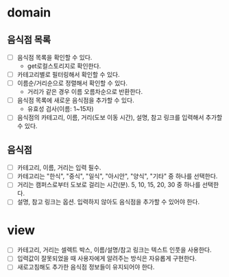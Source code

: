 # domain

## 음식점 목록

- [ ] 음식점 목록을 확인할 수 있다.
  - get로컬스토리지로 확인한다.
- [ ] 카테고리별로 필터링해서 확인할 수 있다.
- [ ] 이름순/거리순으로 정렬해서 확인할 수 있다.
  - 거리가 같은 경우 이름 오름차순으로 반환한다.
- [ ] 음식점 목록에 새로운 음식점을 추가할 수 있다.
  - 유효성 검사(이름: 1~15자)
- [ ] 음식점의 카테고리, 이름, 거리(도보 이동 시간), 설명, 참고 링크를 입력해서 추가할 수 있다.

## 음식점

- [ ] 카테고리, 이름, 거리는 입력 필수.
- [ ] 카테고리는 "한식", "중식", "일식", "아시안", "양식", "기타" 중 하나를 선택한다.
- [ ] 거리는 캠퍼스로부터 도보로 걸리는 시간(분). 5, 10, 15, 20, 30 중 하나를 선택한다.
- [ ] 설명, 참고 링크는 옵션. 입력하지 않아도 음식점을 추가할 수 있어야 한다.

# view

- [ ] 카테고리, 거리는 셀렉트 박스, 이름/설명/참고 링크는 텍스트 인풋을 사용한다.
- [ ] 입력값이 잘못되었을 때 사용자에게 알려주는 방식은 자유롭게 구현한다.
- [ ] 새로고침해도 추가한 음식점 정보들이 유지되어야 한다.
